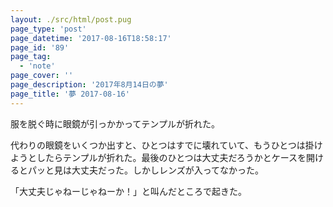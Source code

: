 ```yaml
---
layout: ./src/html/post.pug
page_type: 'post'
page_datetime: '2017-08-16T18:58:17'
page_id: '89'
page_tag:
  - 'note'
page_cover: ''
page_description: '2017年8月14日の夢'
page_title: '夢 2017-08-16'
---
```

服を脱ぐ時に眼鏡が引っかかってテンプルが折れた。

代わりの眼鏡をいくつか出すと、ひとつはすでに壊れていて、もうひとつは掛けようとしたらテンプルが折れた。最後のひとつは大丈夫だろうかとケースを開けるとパッと見は大丈夫だった。しかしレンズが入ってなかった。

「大丈夫じゃねーじゃねーか！」と叫んだところで起きた。
